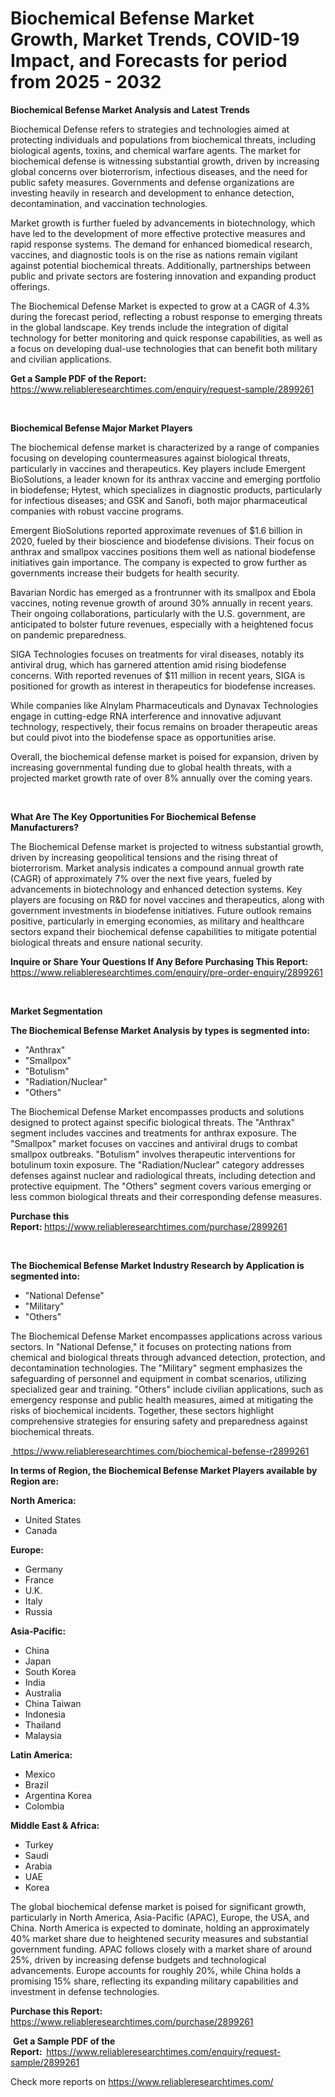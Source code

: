 <p><h1>Biochemical Befense Market Growth, Market Trends, COVID-19 Impact, and Forecasts for period from 2025 - 2032</h1></p><p><strong>Biochemical Befense Market Analysis and Latest Trends</strong></p>
<p><p>Biochemical Defense refers to strategies and technologies aimed at protecting individuals and populations from biochemical threats, including biological agents, toxins, and chemical warfare agents. The market for biochemical defense is witnessing substantial growth, driven by increasing global concerns over bioterrorism, infectious diseases, and the need for public safety measures. Governments and defense organizations are investing heavily in research and development to enhance detection, decontamination, and vaccination technologies.</p><p>Market growth is further fueled by advancements in biotechnology, which have led to the development of more effective protective measures and rapid response systems. The demand for enhanced biomedical research, vaccines, and diagnostic tools is on the rise as nations remain vigilant against potential biochemical threats. Additionally, partnerships between public and private sectors are fostering innovation and expanding product offerings.</p><p>The Biochemical Defense Market is expected to grow at a CAGR of 4.3% during the forecast period, reflecting a robust response to emerging threats in the global landscape. Key trends include the integration of digital technology for better monitoring and quick response capabilities, as well as a focus on developing dual-use technologies that can benefit both military and civilian applications.</p></p>
<p><strong>Get a Sample PDF of the Report:&nbsp;</strong> <a href="https://www.reliableresearchtimes.com/enquiry/request-sample/2899261?utm_campaign=3059&utm_medium=2&utm_source=Github&utm_content=ia&utm_term=15032025&utm_id=biochemical-befense">https://www.reliableresearchtimes.com/enquiry/request-sample/2899261</a></p>
<p>&nbsp;</p>
<p><strong>Biochemical Befense Major Market Players</strong></p>
<p><p>The biochemical defense market is characterized by a range of companies focusing on developing countermeasures against biological threats, particularly in vaccines and therapeutics. Key players include Emergent BioSolutions, a leader known for its anthrax vaccine and emerging portfolio in biodefense; Hytest, which specializes in diagnostic products, particularly for infectious diseases; and GSK and Sanofi, both major pharmaceutical companies with robust vaccine programs.</p><p>Emergent BioSolutions reported approximate revenues of $1.6 billion in 2020, fueled by their bioscience and biodefense divisions. Their focus on anthrax and smallpox vaccines positions them well as national biodefense initiatives gain importance. The company is expected to grow further as governments increase their budgets for health security.</p><p>Bavarian Nordic has emerged as a frontrunner with its smallpox and Ebola vaccines, noting revenue growth of around 30% annually in recent years. Their ongoing collaborations, particularly with the U.S. government, are anticipated to bolster future revenues, especially with a heightened focus on pandemic preparedness.</p><p>SIGA Technologies focuses on treatments for viral diseases, notably its antiviral drug, which has garnered attention amid rising biodefense concerns. With reported revenues of $11 million in recent years, SIGA is positioned for growth as interest in therapeutics for biodefense increases.</p><p>While companies like Alnylam Pharmaceuticals and Dynavax Technologies engage in cutting-edge RNA interference and innovative adjuvant technology, respectively, their focus remains on broader therapeutic areas but could pivot into the biodefense space as opportunities arise.</p><p>Overall, the biochemical defense market is poised for expansion, driven by increasing governmental funding due to global health threats, with a projected market growth rate of over 8% annually over the coming years.</p></p>
<p>&nbsp;</p>
<p><strong>What Are The Key Opportunities For Biochemical Befense Manufacturers?</strong></p>
<p><p>The Biochemical Defense market is projected to witness substantial growth, driven by increasing geopolitical tensions and the rising threat of bioterrorism. Market analysis indicates a compound annual growth rate (CAGR) of approximately 7% over the next five years, fueled by advancements in biotechnology and enhanced detection systems. Key players are focusing on R&D for novel vaccines and therapeutics, along with government investments in biodefense initiatives. Future outlook remains positive, particularly in emerging economies, as military and healthcare sectors expand their biochemical defense capabilities to mitigate potential biological threats and ensure national security.</p></p>
<p><strong>Inquire or Share Your Questions If Any Before Purchasing This Report:</strong> <a href="https://www.reliableresearchtimes.com/enquiry/pre-order-enquiry/2899261?utm_campaign=3059&utm_medium=2&utm_source=Github&utm_content=ia&utm_term=15032025&utm_id=biochemical-befense">https://www.reliableresearchtimes.com/enquiry/pre-order-enquiry/2899261</a></p>
<p>&nbsp;</p>
<p><strong>Market Segmentation</strong></p>
<p><strong>The Biochemical Befense Market Analysis by types is segmented into:</strong></p>
<p><ul><li>"Anthrax"</li><li>"Smallpox"</li><li>"Botulism"</li><li>"Radiation/Nuclear"</li><li>"Others"</li></ul></p>
<p><p>The Biochemical Defense Market encompasses products and solutions designed to protect against specific biological threats. The "Anthrax" segment includes vaccines and treatments for anthrax exposure. The "Smallpox" market focuses on vaccines and antiviral drugs to combat smallpox outbreaks. "Botulism" involves therapeutic interventions for botulinum toxin exposure. The "Radiation/Nuclear" category addresses defenses against nuclear and radiological threats, including detection and protective equipment. The "Others" segment covers various emerging or less common biological threats and their corresponding defense measures.</p></p>
<p><strong>Purchase this Report:&nbsp;</strong><a href="https://www.reliableresearchtimes.com/purchase/2899261?utm_campaign=3059&utm_medium=2&utm_source=Github&utm_content=ia&utm_term=15032025&utm_id=biochemical-befense">https://www.reliableresearchtimes.com/purchase/2899261</a></p>
<p>&nbsp;</p>
<p><strong>The Biochemical Befense Market Industry Research by Application is segmented into:</strong></p>
<p><ul><li>"National Defense"</li><li>"Military"</li><li>"Others"</li></ul></p>
<p><p>The Biochemical Defense Market encompasses applications across various sectors. In "National Defense," it focuses on protecting nations from chemical and biological threats through advanced detection, protection, and decontamination technologies. The "Military" segment emphasizes the safeguarding of personnel and equipment in combat scenarios, utilizing specialized gear and training. "Others" include civilian applications, such as emergency response and public health measures, aimed at mitigating the risks of biochemical incidents. Together, these sectors highlight comprehensive strategies for ensuring safety and preparedness against biochemical threats.</p></p>
<p><a href="https://www.reliableresearchtimes.com/biochemical-befense-r2899261?utm_campaign=3059&utm_medium=2&utm_source=Github&utm_content=ia&utm_term=15032025&utm_id=biochemical-befense">&nbsp;https://www.reliableresearchtimes.com/biochemical-befense-r2899261</a></p>
<p><strong>In terms of Region, the Biochemical Befense Market Players available by Region are:</strong></p>
<p>
    <p> <strong> North America: </strong>
        <ul>
            <li>United States</li>
            <li>Canada</li>
        </ul>
        </p> 
    <p> <strong> Europe: </strong>
        <ul>
            <li>Germany</li>
            <li>France</li>
            <li>U.K.</li>
            <li>Italy</li>
            <li>Russia</li>
        </ul>
        </p> 
    <p> <strong> Asia-Pacific: </strong>
        <ul>
            <li>China</li>
            <li>Japan</li>
            <li>South Korea</li>
            <li>India</li>
            <li>Australia</li>
            <li>China Taiwan</li>
            <li>Indonesia</li>
            <li>Thailand</li>
            <li>Malaysia</li>
        </ul>
        </p> 
    <p> <strong> Latin America: </strong>
        <ul>
            <li>Mexico</li>
            <li>Brazil</li>
            <li>Argentina Korea</li>
            <li>Colombia</li>
        </ul>
        </p> 
    <p> <strong> Middle East & Africa: </strong>
        <ul>
            <li>Turkey</li>
            <li>Saudi</li>
            <li>Arabia</li>
            <li>UAE</li>
            <li>Korea</li>
        </ul>
    </p>
    </p>
<p><p>The global biochemical defense market is poised for significant growth, particularly in North America, Asia-Pacific (APAC), Europe, the USA, and China. North America is expected to dominate, holding an approximately 40% market share due to heightened security measures and substantial government funding. APAC follows closely with a market share of around 25%, driven by increasing defense budgets and technological advancements. Europe accounts for roughly 20%, while China holds a promising 15% share, reflecting its expanding military capabilities and investment in defense technologies.</p></p>
<p><strong>Purchase this Report: </strong><a href="https://www.reliableresearchtimes.com/purchase/2899261?utm_campaign=3059&utm_medium=2&utm_source=Github&utm_content=ia&utm_term=15032025&utm_id=biochemical-befense">https://www.reliableresearchtimes.com/purchase/2899261</a></p>
<p>&nbsp;<strong>Get a Sample PDF of the Report:&nbsp;&nbsp;</strong><a href="https://www.reliableresearchtimes.com/enquiry/request-sample/2899261?utm_campaign=3059&utm_medium=2&utm_source=Github&utm_content=ia&utm_term=15032025&utm_id=biochemical-befense">https://www.reliableresearchtimes.com/enquiry/request-sample/2899261</a></p>
<p><strong></strong></p>
<p>Check more reports on <a href="https://www.reliableresearchtimes.com/?utm_campaign=3059&utm_medium=2&utm_source=Github&utm_content=ia&utm_term=15032025&utm_id=biochemical-befense">https://www.reliableresearchtimes.com/</a></p>